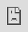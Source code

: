 ```yaml
---
layout: post
title: "한 RM팬은 그녀의 예전 사진을 훑어본 후 그녀가 방탄소년단 리더와 같은 보트 투어를 하고 있었다는 것을 깨닫는다."
author: "undefined"
thumbnail: "https://www.allkpop.com/upload/2021/02/content/031222/thumb/1612372956-image.png"
tags: 
---
```



![image](https://www.allkpop.com/upload/2021/02/content/031222/1612372956-image.png)

우연히 좋아하는 아티스트와 같은 장소에 있는 것이 어떤 소녀라도 꿈이다. 한 방탄소년단 팬은 운 좋게 세계적인 인기 K-pop 그룹의 리더인 RM과 같은 보트 투어를 하게 되었다. 하지만, 이것은 그녀가 팬이 아니었을 때였고 그녀가 유명한 K-pop 보이그룹 멤버와 같은 배를 타고 있다는 것을 알지 못했을 때였다.

이 팬은 SNS에 두 장의 사진을 공유하며 2019년 코펜하겐에서 보트 투어를 한 적이 있다고 밝혔다. 당시 그녀는 두 사람이 함께 즐거운 시간을 보내면서 어머니의 사진을 찍었었다. 2년 후, 이 팬은 여행 사진을 다시 방문했고, 어머니 뒤에 앉아 있는 사람이 RM이라는 사실을 알게 되면서 행복감에 들떠있지 않을 수 없었다.


<div class="video_wrapper" style="padding-top: 56.25%;">
    <iframe id="twitter-widget-0" scrolling="no" frameborder="0" allowtransparency="true" allowfullscreen="true" class="" style="position: static; visibility: visible; width: 550px; height: 652px; display: block; flex-grow: 1;" title="Twitter Tweet" src="https://platform.twitter.com/embed/index.html?creatorScreenName=allkpop&amp;dnt=false&amp;embedId=twitter-widget-0&amp;frame=false&amp;hideCard=false&amp;hideThread=false&amp;id=1356353211435782145&amp;lang=en&amp;origin=https%3A%2F%2Fwww.allkpop.com%2Farticle%2F2021%2F02%2Fan-rm-fan-realizes-she-was-on-the-same-boat-tour-as-the-bts-leader-after-looking-through-her-old-photos&amp;siteScreenName=allkpop&amp;theme=light&amp;widgetsVersion=ed20a2b%3A1601588405575&amp;width=550px" data-tweet-id="1356353211435782145"></iframe>
</div>


그녀는 당시 자신이 방탄소년단이나 RM의 팬이 아니었기 때문에, 누가 뒤에 앉아 있었는지 당시엔 깨닫지 못했다고 설명했다. 그녀는 이제서야 자신이 좋아하는 아티스트와 같은 배를 타고 있다는 것을 깨달았다.

다른 팬들도 이 트윗을 보자마자 팬 때문에 신이 났고 그녀 역시 부러워했다.


<div class="video_wrapper" style="padding-top: 56.25%;">
    <iframe id="twitter-widget-1" scrolling="no" frameborder="0" allowtransparency="true" allowfullscreen="true" class="" style="position: static; visibility: visible; width: 550px; height: 703px; display: block; flex-grow: 1;" title="Twitter Tweet" src="https://platform.twitter.com/embed/index.html?creatorScreenName=allkpop&amp;dnt=false&amp;embedId=twitter-widget-1&amp;frame=false&amp;hideCard=false&amp;hideThread=false&amp;id=1356727379117412354&amp;lang=en&amp;origin=https%3A%2F%2Fwww.allkpop.com%2Farticle%2F2021%2F02%2Fan-rm-fan-realizes-she-was-on-the-same-boat-tour-as-the-bts-leader-after-looking-through-her-old-photos&amp;siteScreenName=allkpop&amp;theme=light&amp;widgetsVersion=ed20a2b%3A1601588405575&amp;width=550px" data-tweet-id="1356727379117412354"></iframe>
</div>



<div class="video_wrapper" style="padding-top: 56.25%;">
    <iframe id="twitter-widget-2" scrolling="no" frameborder="0" allowtransparency="true" allowfullscreen="true" class="" style="position: static; visibility: visible; width: 550px; height: 542px; display: block; flex-grow: 1;" title="Twitter Tweet" src="https://platform.twitter.com/embed/index.html?creatorScreenName=allkpop&amp;dnt=false&amp;embedId=twitter-widget-2&amp;frame=false&amp;hideCard=false&amp;hideThread=false&amp;id=1356758434079797248&amp;lang=en&amp;origin=https%3A%2F%2Fwww.allkpop.com%2Farticle%2F2021%2F02%2Fan-rm-fan-realizes-she-was-on-the-same-boat-tour-as-the-bts-leader-after-looking-through-her-old-photos&amp;siteScreenName=allkpop&amp;theme=light&amp;widgetsVersion=ed20a2b%3A1601588405575&amp;width=550px" data-tweet-id="1356758434079797248"></iframe>
</div>



<div class="video_wrapper" style="padding-top: 56.25%;">
    <iframe id="twitter-widget-3" scrolling="no" frameborder="0" allowtransparency="true" allowfullscreen="true" class="" style="position: static; visibility: visible; width: 550px; height: 606px; display: block; flex-grow: 1;" title="Twitter Tweet" src="https://platform.twitter.com/embed/index.html?creatorScreenName=allkpop&amp;dnt=false&amp;embedId=twitter-widget-3&amp;frame=false&amp;hideCard=false&amp;hideThread=false&amp;id=1356360806619881473&amp;lang=en&amp;origin=https%3A%2F%2Fwww.allkpop.com%2Farticle%2F2021%2F02%2Fan-rm-fan-realizes-she-was-on-the-same-boat-tour-as-the-bts-leader-after-looking-through-her-old-photos&amp;siteScreenName=allkpop&amp;theme=light&amp;widgetsVersion=ed20a2b%3A1601588405575&amp;width=550px" data-tweet-id="1356360806619881473"></iframe>
</div>



<div class="video_wrapper" style="padding-top: 56.25%;">
    <iframe id="twitter-widget-4" scrolling="no" frameborder="0" allowtransparency="true" allowfullscreen="true" class="" style="position: static; visibility: visible; width: 550px; height: 880px; display: block; flex-grow: 1;" title="Twitter Tweet" src="https://platform.twitter.com/embed/index.html?creatorScreenName=allkpop&amp;dnt=false&amp;embedId=twitter-widget-4&amp;frame=false&amp;hideCard=false&amp;hideThread=false&amp;id=1356362137912881157&amp;lang=en&amp;origin=https%3A%2F%2Fwww.allkpop.com%2Farticle%2F2021%2F02%2Fan-rm-fan-realizes-she-was-on-the-same-boat-tour-as-the-bts-leader-after-looking-through-her-old-photos&amp;siteScreenName=allkpop&amp;theme=light&amp;widgetsVersion=ed20a2b%3A1601588405575&amp;width=550px" data-tweet-id="1356362137912881157"></iframe>
</div>



<div class="video_wrapper" style="padding-top: 56.25%;">
    <iframe id="twitter-widget-5" scrolling="no" frameborder="0" allowtransparency="true" allowfullscreen="true" class="" style="position: static; visibility: visible; width: 550px; height: 862px; display: block; flex-grow: 1;" title="Twitter Tweet" src="https://platform.twitter.com/embed/index.html?creatorScreenName=allkpop&amp;dnt=false&amp;embedId=twitter-widget-5&amp;frame=false&amp;hideCard=false&amp;hideThread=false&amp;id=1356353796574769154&amp;lang=en&amp;origin=https%3A%2F%2Fwww.allkpop.com%2Farticle%2F2021%2F02%2Fan-rm-fan-realizes-she-was-on-the-same-boat-tour-as-the-bts-leader-after-looking-through-her-old-photos&amp;siteScreenName=allkpop&amp;theme=light&amp;widgetsVersion=ed20a2b%3A1601588405575&amp;width=550px" data-tweet-id="1356353796574769154"></iframe>
</div>



<div class="video_wrapper" style="padding-top: 56.25%;">
    <iframe id="twitter-widget-6" scrolling="no" frameborder="0" allowtransparency="true" allowfullscreen="true" class="" style="position: static; visibility: visible; width: 550px; height: 1133px; display: block; flex-grow: 1;" title="Twitter Tweet" src="https://platform.twitter.com/embed/index.html?creatorScreenName=allkpop&amp;dnt=false&amp;embedId=twitter-widget-6&amp;frame=false&amp;hideCard=false&amp;hideThread=false&amp;id=1356451798635085824&amp;lang=en&amp;origin=https%3A%2F%2Fwww.allkpop.com%2Farticle%2F2021%2F02%2Fan-rm-fan-realizes-she-was-on-the-same-boat-tour-as-the-bts-leader-after-looking-through-her-old-photos&amp;siteScreenName=allkpop&amp;theme=light&amp;widgetsVersion=ed20a2b%3A1601588405575&amp;width=550px" data-tweet-id="1356451798635085824"></iframe>
</div>


![image](https://www.allkpop.com/upload/2021/02/content/031242/1612374145-rm.jpg)

RM은 2019년에 코펜하겐에 있었고, 유럽 여행의 Vlog를 업로드하기도 했다.


<div class="video_wrapper" style="padding-top: 56.25%;">
    <iframe width="100%" height="100%" src="https://www.youtube.com/embed/pXS9_dJ7qi0" frameborder="0" allow="accelerometer; autoplay; clipboard-write; encrypted-media; gyroscope; picture-in-picture" allowfullscreen="" style="position: absolute; top: 0px; left: 0px; width: 100%; height: 100%;"></iframe>
</div>
